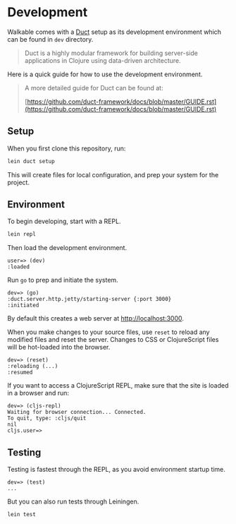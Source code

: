 # Development

Walkable comes with a [Duct](https://github.com/duct-framework/duct) setup as its development environment which can be found in `dev` directory.

> Duct is a highly modular framework for building server-side applications in Clojure using data-driven architecture.

Here is a quick guide for how to use the development environment.

> A more detailed guide for Duct can be found at:
>
> [https://github.com/duct-framework/docs/blob/master/GUIDE.rst](https://github.com/duct-framework/docs/blob/master/GUIDE.rst)

## Setup

When you first clone this repository, run:

```bash
lein duct setup
```

This will create files for local configuration, and prep your system for the project.

## Environment

To begin developing, start with a REPL.

```bash
lein repl
```

Then load the development environment.

```text
user=> (dev)
:loaded
```

Run `go` to prep and initiate the system.

```text
dev=> (go)
:duct.server.http.jetty/starting-server {:port 3000}
:initiated
```

By default this creates a web server at [http://localhost:3000](http://localhost:3000).

When you make changes to your source files, use `reset` to reload any modified files and reset the server. Changes to CSS or ClojureScript files will be hot-loaded into the browser.

```text
dev=> (reset)
:reloading (...)
:resumed
```

If you want to access a ClojureScript REPL, make sure that the site is loaded in a browser and run:

```text
dev=> (cljs-repl)
Waiting for browser connection... Connected.
To quit, type: :cljs/quit
nil
cljs.user=>
```

## Testing

Testing is fastest through the REPL, as you avoid environment startup time.

```text
dev=> (test)
...
```

But you can also run tests through Leiningen.

```bash
lein test
```

